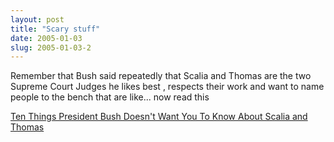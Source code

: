 ```yaml
---
layout: post
title: "Scary stuff"
date: 2005-01-03
slug: 2005-01-03-2
---
```


Remember that Bush said repeatedly that Scalia and Thomas are the two Supreme Court Judges he likes best , respects their work and want to name people to the bench that are like... now read this

 [Ten Things President Bush Doesn&apos;t Want You To Know About Scalia and Thomas](http://www.americanprogress.org/site/pp.asp?c=biJRJ8OVF&b=274629)   


